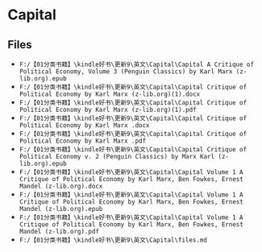 # Capital

## Files

- `F:/【01分类书籍】\kindle好书\更新9\英文\Capital\Capital A Critique of Political Economy, Volume 3 (Penguin Classics) by Karl Marx (z-lib.org).epub`
- `F:/【01分类书籍】\kindle好书\更新9\英文\Capital\Capital Critique of Political Economy by Karl Marx (z-lib.org)(1).docx`
- `F:/【01分类书籍】\kindle好书\更新9\英文\Capital\Capital Critique of Political Economy by Karl Marx (z-lib.org)(1).pdf`
- `F:/【01分类书籍】\kindle好书\更新9\英文\Capital\Capital Critique of Political Economy by Karl Marx .docx`
- `F:/【01分类书籍】\kindle好书\更新9\英文\Capital\Capital Critique of Political Economy by Karl Marx .pdf`
- `F:/【01分类书籍】\kindle好书\更新9\英文\Capital\Capital Critique of Political Economy v. 2 (Penguin Classics) by Marx Karl (z-lib.org).epub`
- `F:/【01分类书籍】\kindle好书\更新9\英文\Capital\Capital Volume 1 A Critique of Political Economy by Karl Marx, Ben Fowkes, Ernest Mandel (z-lib.org).docx`
- `F:/【01分类书籍】\kindle好书\更新9\英文\Capital\Capital Volume 1 A Critique of Political Economy by Karl Marx, Ben Fowkes, Ernest Mandel (z-lib.org).epub`
- `F:/【01分类书籍】\kindle好书\更新9\英文\Capital\Capital Volume 1 A Critique of Political Economy by Karl Marx, Ben Fowkes, Ernest Mandel (z-lib.org).pdf`
- `F:/【01分类书籍】\kindle好书\更新9\英文\Capital\files.md`
